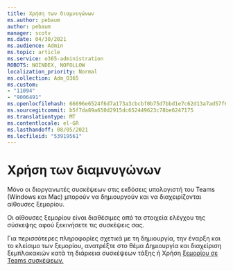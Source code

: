 ```yaml
---
title: Χρήση των διαμνυγώνων
ms.author: pebaum
author: pebaum
manager: scotv
ms.date: 04/30/2021
ms.audience: Admin
ms.topic: article
ms.service: o365-administration
ROBOTS: NOINDEX, NOFOLLOW
localization_priority: Normal
ms.collection: Adm_O365
ms.custom:
- "11094"
- "9006491"
ms.openlocfilehash: 66696e6524f6d7a173a3cbcbf0b75d7bbd1e7c62d13a7ad57f6c142e81b81c47
ms.sourcegitcommit: b5f7da89a650d2915dc652449623c78be6247175
ms.translationtype: MT
ms.contentlocale: el-GR
ms.lasthandoff: 08/05/2021
ms.locfileid: "53919561"
---
```

# <a name="use-breakout-rooms"></a>Χρήση των διαμνυγώνων

Μόνο οι διοργανωτές συσκέψεων στις εκδόσεις υπολογιστή του Teams (Windows και Mac) μπορούν να δημιουργούν και να διαχειρίζονται αίθουσες ξεμορίου. 

Οι αίθουσες ξεμορίου είναι διαθέσιμες από τα στοιχεία ελέγχου της σύσκεψης αφού ξεκινήσετε τις συσκέψεις σας.

Για περισσότερες πληροφορίες σχετικά με τη δημιουργία, την []() έναρξη και το κλείσιμο των ξεμορίου, ανατρέξτε στο θέμα Δημιουργία και διαχείριση ξεμπλακακιών κατά τη διάρκεια συσκέψεων τάξης ή Χρήση [ξεμορίου σε Teams συσκέψεων.](https://support.microsoft.com/office/use-breakout-rooms-in-teams-meetings-7de1f48a-da07-466c-a5ab-4ebace28e461)